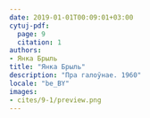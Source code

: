 ```yaml
---
date: 2019-01-01T00:09:01+03:00
cytuj-pdf:
  page: 9
  citation: 1
authors:
- Янка Брыль
title: "Янка Брыль"
description: "Пра галоўнае. 1960"
locale: "be_BY"
images:
- cites/9-1/preview.png
---
```

